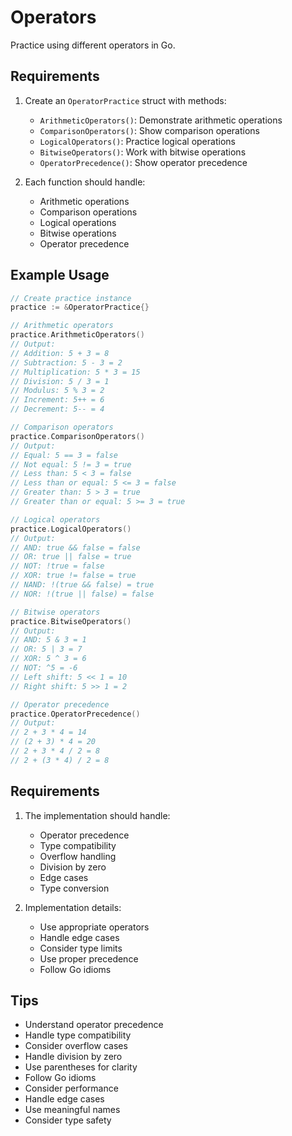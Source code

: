 # Operators

Practice using different operators in Go.

## Requirements

1. Create an `OperatorPractice` struct with methods:

   - `ArithmeticOperators()`: Demonstrate arithmetic operations
   - `ComparisonOperators()`: Show comparison operations
   - `LogicalOperators()`: Practice logical operations
   - `BitwiseOperators()`: Work with bitwise operations
   - `OperatorPrecedence()`: Show operator precedence

2. Each function should handle:
   - Arithmetic operations
   - Comparison operations
   - Logical operations
   - Bitwise operations
   - Operator precedence

## Example Usage

```go
// Create practice instance
practice := &OperatorPractice{}

// Arithmetic operators
practice.ArithmeticOperators()
// Output:
// Addition: 5 + 3 = 8
// Subtraction: 5 - 3 = 2
// Multiplication: 5 * 3 = 15
// Division: 5 / 3 = 1
// Modulus: 5 % 3 = 2
// Increment: 5++ = 6
// Decrement: 5-- = 4

// Comparison operators
practice.ComparisonOperators()
// Output:
// Equal: 5 == 3 = false
// Not equal: 5 != 3 = true
// Less than: 5 < 3 = false
// Less than or equal: 5 <= 3 = false
// Greater than: 5 > 3 = true
// Greater than or equal: 5 >= 3 = true

// Logical operators
practice.LogicalOperators()
// Output:
// AND: true && false = false
// OR: true || false = true
// NOT: !true = false
// XOR: true != false = true
// NAND: !(true && false) = true
// NOR: !(true || false) = false

// Bitwise operators
practice.BitwiseOperators()
// Output:
// AND: 5 & 3 = 1
// OR: 5 | 3 = 7
// XOR: 5 ^ 3 = 6
// NOT: ^5 = -6
// Left shift: 5 << 1 = 10
// Right shift: 5 >> 1 = 2

// Operator precedence
practice.OperatorPrecedence()
// Output:
// 2 + 3 * 4 = 14
// (2 + 3) * 4 = 20
// 2 + 3 * 4 / 2 = 8
// 2 + (3 * 4) / 2 = 8
```

## Requirements

1. The implementation should handle:

   - Operator precedence
   - Type compatibility
   - Overflow handling
   - Division by zero
   - Edge cases
   - Type conversion

2. Implementation details:
   - Use appropriate operators
   - Handle edge cases
   - Consider type limits
   - Use proper precedence
   - Follow Go idioms

## Tips

- Understand operator precedence
- Handle type compatibility
- Consider overflow cases
- Handle division by zero
- Use parentheses for clarity
- Follow Go idioms
- Consider performance
- Handle edge cases
- Use meaningful names
- Consider type safety
